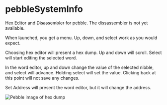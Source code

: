 pebbleSystemInfo
================

Hex Editor and ~~Disassembler~~ for pebble.  The dissassembler is not yet available.

When launched, you get a menu.  Up, down, and select work as you would expect.

Choosing hex editor will present a hex dump.  Up and down will scroll.  Select will start editing the selected word.

In the word editor, up and down change the value of the selected nibble, and select will advance.  Holding select will set the value.  Clicking back at this point will not save any changes.

Set Address will present the word editor, but it will change the address.

![Pebble image of hex dump](https://raw.github.com/rigel314/pebbleSystemInfo/master/src/hexdump.png)
